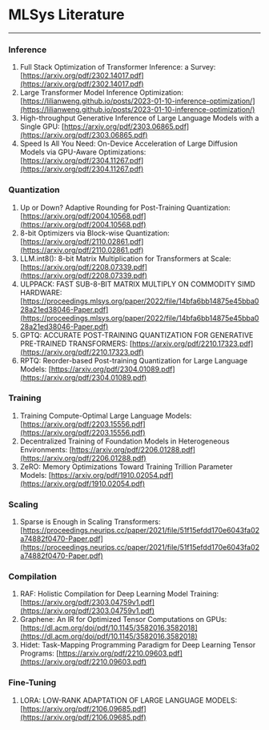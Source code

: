 # MLSys Literature

---

### Inference
1. Full Stack Optimization of Transformer Inference: a Survey: [https://arxiv.org/pdf/2302.14017.pdf](https://arxiv.org/pdf/2302.14017.pdf)
2. Large Transformer Model Inference Optimization: [https://lilianweng.github.io/posts/2023-01-10-inference-optimization/](https://lilianweng.github.io/posts/2023-01-10-inference-optimization/)
3. High-throughput Generative Inference of Large Language Models with a Single GPU: [https://arxiv.org/pdf/2303.06865.pdf](https://arxiv.org/pdf/2303.06865.pdf)
4. Speed Is All You Need: On-Device Acceleration of Large Diffusion Models via GPU-Aware Optimizations: [https://arxiv.org/pdf/2304.11267.pdf](https://arxiv.org/pdf/2304.11267.pdf)

### Quantization
1. Up or Down? Adaptive Rounding for Post-Training Quantization: [https://arxiv.org/pdf/2004.10568.pdf](https://arxiv.org/pdf/2004.10568.pdf)
2. 8-bit Optimizers via Block-wise Quantization: [https://arxiv.org/pdf/2110.02861.pdf](https://arxiv.org/pdf/2110.02861.pdf)
3. LLM.int8(): 8-bit Matrix Multiplication for Transformers at Scale: [https://arxiv.org/pdf/2208.07339.pdf](https://arxiv.org/pdf/2208.07339.pdf)
4. ULPPACK: FAST SUB-8-BIT MATRIX MULTIPLY ON COMMODITY SIMD HARDWARE: [https://proceedings.mlsys.org/paper/2022/file/14bfa6bb14875e45bba028a21ed38046-Paper.pdf](https://proceedings.mlsys.org/paper/2022/file/14bfa6bb14875e45bba028a21ed38046-Paper.pdf)
5. GPTQ: ACCURATE POST-TRAINING QUANTIZATION FOR GENERATIVE PRE-TRAINED TRANSFORMERS: [https://arxiv.org/pdf/2210.17323.pdf](https://arxiv.org/pdf/2210.17323.pdf)
6. RPTQ: Reorder-based Post-training Quantization for Large Language Models: [https://arxiv.org/pdf/2304.01089.pdf](https://arxiv.org/pdf/2304.01089.pdf)

### Training
1. Training Compute-Optimal Large Language Models: [https://arxiv.org/pdf/2203.15556.pdf](https://arxiv.org/pdf/2203.15556.pdf)
2. Decentralized Training of Foundation Models in Heterogeneous Environments: [https://arxiv.org/pdf/2206.01288.pdf](https://arxiv.org/pdf/2206.01288.pdf)
3. ZeRO: Memory Optimizations Toward Training Trillion Parameter Models: [https://arxiv.org/pdf/1910.02054.pdf](https://arxiv.org/pdf/1910.02054.pdf)

### Scaling
1. Sparse is Enough in Scaling Transformers: [https://proceedings.neurips.cc/paper/2021/file/51f15efdd170e6043fa02a74882f0470-Paper.pdf](https://proceedings.neurips.cc/paper/2021/file/51f15efdd170e6043fa02a74882f0470-Paper.pdf)

### Compilation
1. RAF: Holistic Compilation for Deep Learning Model Training: [https://arxiv.org/pdf/2303.04759v1.pdf](https://arxiv.org/pdf/2303.04759v1.pdf)
2. Graphene: An IR for Optimized Tensor Computations on GPUs: [https://dl.acm.org/doi/pdf/10.1145/3582016.3582018](https://dl.acm.org/doi/pdf/10.1145/3582016.3582018)
3. Hidet: Task-Mapping Programming Paradigm for Deep Learning Tensor Programs: [https://arxiv.org/pdf/2210.09603.pdf](https://arxiv.org/pdf/2210.09603.pdf)

### Fine-Tuning
1. LORA: LOW-RANK ADAPTATION OF LARGE LANGUAGE MODELS: [https://arxiv.org/pdf/2106.09685.pdf](https://arxiv.org/pdf/2106.09685.pdf)
